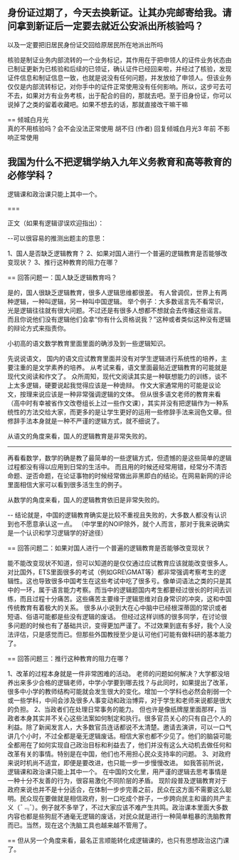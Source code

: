 




## 身份证过期了，今天去换新证。让其办完邮寄给我。请问拿到新证后一定要去就近公安派出所核验吗？
以及一定要把旧居民身份证交回给原居民所在地派出所吗

核验是制证业务内部流转的一个业务标记，其作用在于把申领人的证件业务状态由已制证更新为已核验和后续的已领证，确认证件已经回来啦，并经过了核验，发现证件信息和制证信息一致，也就是说没有任何问题，并发放给了申领人。但该业务仅仅是内部流转标记，对你手中的证件正常使用没有任何影响。所以，这步可去可不去，如果对方有业务考核，出于配合的目的，那就去吧。至于旧身份证，你可以说掉了之类的留着收藏吧。如果不想去的话，那就直接改干嘛干嘛

==
倾城白月光	
真的不用核验吗？会不会没法正常使用
	胡不归 (作者) 回复倾城白月光3 年前
	不影响正常使用




## 我国为什么不把逻辑学纳入九年义务教育和高等教育的必修学科？

逻辑课和政治课只能上其中一个。

===

正文（如果有逻辑谬误欢迎指出）：

--可以很容易的推测出题主的意思：

1、国人是否缺乏逻辑教育？
2、如果对国人进行一个普遍的逻辑教育是否能够改变现状？
3、推行这种教育的阻力在哪？

==
回答问题一：国人缺乏逻辑教育吗？

是的，国人很缺乏逻辑教育，很多人逻辑思维都很差。
有人曾调侃，世界上有两种逻辑，一种叫逻辑，另一种叫中国逻辑。
举个例子：大多数谣言先不看常识，光是逻辑往往就有很大问题。不过还是有很多人想都不想就会去传播这些谣言。
而且你说他们没有逻辑他们会拿“你有什么资格说我？”这种或者类似这种没有逻辑的辩论方式来指责你。

小初高的语文数学教育里面里面的确涉及到一些逻辑知识。

先说说语文，
国内的语文应试教育里面并没有对学生逻辑进行系统性的培养，主要注重的是文学素养的培养。
从考试来看，语文里面最贴近逻辑教育的可能就是现代文阅读和作文了。
众所周知，现代文阅读其实是一种联想能力的训练，谈不上太多逻辑，硬要说起我觉得应该是一种诡辩。
作文大家通常用的可能是议论文，按理来说应该是一种非常强调逻辑的文体。
但从很多语文老师的教育来看（高中时有幸被省作文改卷组长上过一些作文课），其实并没有把逻辑作为一种系统性的方法交给大家，而更多的是让学生更好的运用一些修辞手法来润色文章。但修辞手法本身就是一种不严谨的逻辑方式，就不细说了。

从语文的角度来看，国人的逻辑教育是非常失败的。

---
再看看数学，数学的确是教了最简单的一些逻辑方式，但遗憾的是这些简单的逻辑过程都没有得以应用到日常的生活中。
而且用的时候还经常用错，经常分不清否命题、逆否命题，在论证事物的时候经常做出非黑即白的结论。在网易新网的评论里面相信大家可以看到很多活生生的例子。

从数学的角度来看，国人的逻辑教育依旧是非常失败的。

--
结论就是，中国的逻辑教育确实是比较不重视且失败的，大多数人都没有认识到也不愿意承认这一点。
（中学里的NOIP除外，就个人而言，那对于我来说确实是一个认识和学习逻辑学的好途径）

==
回答问题二：如果对国人进行一个普遍的逻辑教育是否能够改变现状？

能不能改变现状不知道，但可以知道的是仅仅通过应试教育应该就能改变很多人。
对比国外，ETS里面很多的考试（例如GRE\GMAT等）都非常强调考察考生的逻辑性。这也导致很多中国考生在这些考试中吃了很多亏。像单词语法之类的只是其中的一环，属于语言能力考察。而当中的逻辑题国内考生都要经过很长的时间去训练，而且过程十分痛苦。这些痛苦主要缘于逻辑思维对自身常识的冲突，这和中国传统教育有着极大的关系。
很多从小说到大在心中脑中已经根深蒂固的常识或者短语、俗语可能都是些没有逻辑的废话。
但经过这样训练的很多同学，在讨论很多问题的时候也有了基础共识，变得更加严谨了。不过效果到底有多好，我个人没法评估，只是感觉而已。但那些外国教授至少是认可他们可能有做科研的基本能力了。

==
回答问题三：推行这种教育的阻力在哪？

1、改革的过程本身就是一件非常困难的活动。
老师的问题如何解决？大学都没培养出来多少合格的逻辑老师，中学小学要到哪去找？与此同时，如果提出了改革，很多中小学的教师结构可能就会发生很大的变化。增加一个学科也必然会削弱一个或一些学科，中间会涉及很多人事变动和政治博弈，对于学生和老师来说都是很大的负担。
2、当政者们在处理日常事务的能力。
但也许是像纸牌屋里面那样，当政者本身其实并不关心这些法案如何制定和执行。很多官员关心的只有自己个人的利益。除了新闻发言人，大多数官员连话都说不太清楚。邀请去演讲，可以一口气讲几个小时，不过全都是毫无逻辑废话。相信大家也都不少见了。他们的脑袋可能全都用在了如何实现自己政治目标和利益去了，他们并没有这么大动机去做任何和改革有关的事情。特别是在中国，他们也不用担心民众支持率的问题。
3、对政府来说时机尚不适宜，即便是要改进，也只能一步一步慢慢改进。
如我答前所说，逻辑课和政治课只能上其中一个。
在中国的文化里，用严谨的逻辑去思考事情是一种十分不友善的行为，很容易激化不同阶层的矛盾。
现阶段普及逻辑教育对于政府来说也并不是十分适合，在体制一步步完善之前，民众在这方面不需要这么聪明。民众现在要做就是相信政府，别一口吃成个胖子，一步跨向民主和谐的共产主义（¯﹃¯）。例子就不多举了，不过大家应该不难产生共鸣。政治课本里面大多数内容也都是些狗屁不通毫无逻辑的废话，对民众就是进行一种简单粗暴的洗脑教育而已。当然，现在这个洗脑工具也越来越不管用了。

==
但从另一个角度来看，最名正言顺能转化成逻辑课的，也只有思想政治这门课了。